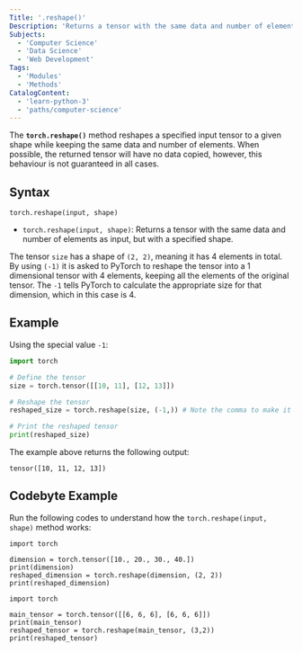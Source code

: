 ```yaml
---
Title: '.reshape()'
Description: 'Returns a tensor with the same data and number of elements as the input tensor, but with a specified shape.'
Subjects:
  - 'Computer Science'
  - 'Data Science'
  - 'Web Development'
Tags:
  - 'Modules'
  - 'Methods'
CatalogContent:
  - 'learn-python-3'
  - 'paths/computer-science'
---
```


The **`torch.reshape()`** method reshapes a specified input tensor to a given shape while keeping the same data and number of elements. When possible, the returned tensor will have no data copied, however, this behaviour is not guaranteed in all cases.

## Syntax

```pseudo
torch.reshape(input, shape)
```

- `torch.reshape(input, shape)`: Returns a tensor with the same data and number of elements as input, but with a specified shape.

The tensor `size` has a shape of `(2, 2)`, meaning it has 4 elements in total. By using `(-1)` it is asked to PyTorch to reshape the tensor into a 1 dimensional tensor with 4 elements, keeping all the elements of the original tensor. The `-1` tells PyTorch to calculate the appropriate size for that dimension, which in this case is 4.

## Example

Using the special value `-1`:

```py
import torch

# Define the tensor
size = torch.tensor([[10, 11], [12, 13]])

# Reshape the tensor
reshaped_size = torch.reshape(size, (-1,)) # Note the comma to make it a tuple

# Print the reshaped tensor
print(reshaped_size)
```

The example above returns the following output:

```shell
tensor([10, 11, 12, 13])
```

## Codebyte Example

Run the following codes to understand how the `torch.reshape(input, shape)` method works:

```codebyte/python
import torch

dimension = torch.tensor([10., 20., 30., 40.])
print(dimension)
reshaped_dimension = torch.reshape(dimension, (2, 2))
print(reshaped_dimension)
```

```codebyte/python
import torch

main_tensor = torch.tensor([[6, 6, 6], [6, 6, 6]])
print(main_tensor)
reshaped_tensor = torch.reshape(main_tensor, (3,2))
print(reshaped_tensor)
```
